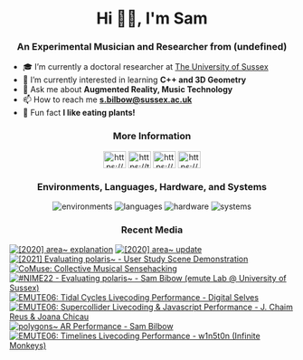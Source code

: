 <h1 align="center">Hi 👋🏻, I'm Sam</h1>
<h3 align="center">An Experimental Musician and Researcher from (undefined)</h3>


- 🎓 I’m currently a doctoral researcher at [The University of Sussex](https://profiles.sussex.ac.uk/p376006-sam-bilbow)
- 📐 I’m currently interested in learning **C++ and 3D Geometry**
- 💬 Ask me about **Augmented Reality, Music Technology**
- 📫 How to reach me **s.bilbow@sussex.ac.uk**
- 🌱 Fun fact **I like eating plants!**


<h3 align="center">More Information</h2>

<p align="center">
<a href="https://www.linkedin.com/in/sambilbow/" target="blank"><img align="center" src="https://raw.githubusercontent.com/rahuldkjain/github-profile-readme-generator/master/src/images/icons/Social/linked-in-alt.svg" alt="https://www.linkedin.com/in/sambilbow/" height="30" width="40" /></a>
<a href="https://twitter.com/sambilbow" target="blank"><img align="center" src="https://raw.githubusercontent.com/rahuldkjain/github-profile-readme-generator/master/src/images/icons/Social/twitter.svg" alt="https://twitter.com/sambilbow" height="30" width="40" /></a>
<a href="https://www.youtube.com/channel/UCCT0erKaf3pnGUb61-3D2TA" target="blank"><img align="center" src="https://raw.githubusercontent.com/rahuldkjain/github-profile-readme-generator/master/src/images/icons/Social/youtube.svg" alt="https://www.youtube.com/channel/UCCT0erKaf3pnGUb61-3D2TA" height="30" width="40" /></a>
<a href="https://www.sambilbow.com" target="blank"><img align="center" src="https://raw.githubusercontent.com/rahuldkjain/github-profile-readme-generator/master/src/images/icons/Social/blogger.svg" alt="https://www.sambilbow.com" height="30" width="40" /></a>
</p>

<h3 align="center">Environments, Languages, Hardware, and Systems</h2>

<p align="center">
<img alt="environments" width="" src="https://skillicons.dev/icons?i=unity"/>

<img alt="languages" width="" src="https://skillicons.dev/icons?i=cs,py,swift,html,css"/>

<img alt="hardware" width="" src="https://skillicons.dev/icons?i=arduino,raspberrypi"/>

<img alt="systems" width="" src="https://skillicons.dev/icons?i=linux,docker,git"/>
</p>

<h3 align="center">Recent Media</h2>

<p align="center">
  
<!-- BEGIN YOUTUBE-CARDS -->
[![[2020] area~ explanation](https://ytcards.demolab.com/?id=iZRcBhC13_4&title=%5B2020%5D+area~+explanation&lang=en&timestamp=1668535524&background_color=%230d1117&title_color=%23ffffff&stats_color=%23dedede&width=334 "[2020] area~ explanation")](https://www.youtube.com/watch?v=iZRcBhC13_4)
[![[2020] area~ update](https://ytcards.demolab.com/?id=rhtrAERxFQQ&title=%5B2020%5D+area~+update&lang=en&timestamp=1668535433&background_color=%230d1117&title_color=%23ffffff&stats_color=%23dedede&width=334 "[2020] area~ update")](https://www.youtube.com/watch?v=rhtrAERxFQQ)
[![[2021] Evaluating polaris~ - User Study Scene Demonstration](https://ytcards.demolab.com/?id=lCBgMs8ULj0&title=%5B2021%5D+Evaluating+polaris~+-+User+Study+Scene+Demonstration&lang=en&timestamp=1668520046&background_color=%230d1117&title_color=%23ffffff&stats_color=%23dedede&width=334 "[2021] Evaluating polaris~ - User Study Scene Demonstration")](https://www.youtube.com/watch?v=lCBgMs8ULj0)
[![CoMuse: Collective Musical Sensehacking](https://ytcards.demolab.com/?id=lkLRmX3Kumw&title=CoMuse%3A+Collective+Musical+Sensehacking&lang=en&timestamp=1657901158&background_color=%230d1117&title_color=%23ffffff&stats_color=%23dedede&width=334 "CoMuse: Collective Musical Sensehacking")](https://www.youtube.com/watch?v=lkLRmX3Kumw)
[![#NIME22 - Evaluating polaris~ - Sam Bibow (emute Lab @ University of Sussex)](https://ytcards.demolab.com/?id=eCdQku5hFOE&title=%23NIME22+-+Evaluating+polaris~+-+Sam+Bibow+%28emute+Lab+%40+University+of+Sussex%29&lang=en&timestamp=1657105066&background_color=%230d1117&title_color=%23ffffff&stats_color=%23dedede&width=334 "#NIME22 - Evaluating polaris~ - Sam Bibow (emute Lab @ University of Sussex)")](https://www.youtube.com/watch?v=eCdQku5hFOE)
[![EMUTE06: Tidal Cycles Livecoding Performance - Digital Selves](https://ytcards.demolab.com/?id=yzkhNgrhmbs&title=EMUTE06%3A+Tidal+Cycles+Livecoding+Performance+-+Digital+Selves&lang=en&timestamp=1649621121&background_color=%230d1117&title_color=%23ffffff&stats_color=%23dedede&width=334 "EMUTE06: Tidal Cycles Livecoding Performance - Digital Selves")](https://www.youtube.com/watch?v=yzkhNgrhmbs)
[![EMUTE06: Supercollider Livecoding & Javascript Performance - J. Chaim Reus & Joana Chicau](https://ytcards.demolab.com/?id=p2IOdgYbv6Y&title=EMUTE06%3A+Supercollider+Livecoding+%26+Javascript+Performance+-+J.+Chaim+Reus+%26+Joana+Chicau&lang=en&timestamp=1649621030&background_color=%230d1117&title_color=%23ffffff&stats_color=%23dedede&width=334 "EMUTE06: Supercollider Livecoding & Javascript Performance - J. Chaim Reus & Joana Chicau")](https://www.youtube.com/watch?v=p2IOdgYbv6Y)
[![polygons~ AR Performance - Sam Bilbow](https://ytcards.demolab.com/?id=9IErsDvhXjM&title=polygons~+AR+Performance+-+Sam+Bilbow&lang=en&timestamp=1649620859&background_color=%230d1117&title_color=%23ffffff&stats_color=%23dedede&width=334 "polygons~ AR Performance - Sam Bilbow")](https://www.youtube.com/watch?v=9IErsDvhXjM)
[![EMUTE06: Timelines Livecoding Performance - w1n5t0n (Infinite Monkeys)](https://ytcards.demolab.com/?id=EGRk_sB5d58&title=EMUTE06%3A+Timelines+Livecoding+Performance+-+w1n5t0n+%28Infinite+Monkeys%29&lang=en&timestamp=1649620643&background_color=%230d1117&title_color=%23ffffff&stats_color=%23dedede&width=334 "EMUTE06: Timelines Livecoding Performance - w1n5t0n (Infinite Monkeys)")](https://www.youtube.com/watch?v=EGRk_sB5d58)
<!-- END YOUTUBE-CARDS -->

  </p>
